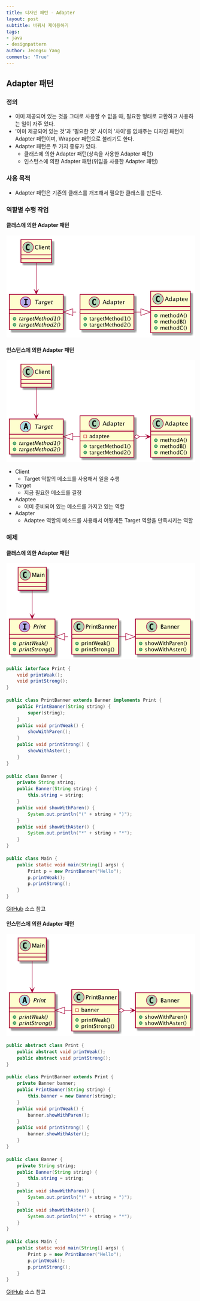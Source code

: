 ```yaml
---
title: 디자인 패턴 - Adapter
layout: post
subtitle: 바꿔서 재이용하기
tags:
- java
- designpattern
author: Jeongsu Yang
comments: 'True'
---
```


## Adapter 패턴

### 정의

* 이미 제공되어 있는 것을 그대로 사용할 수 없을 때, 필요한 형태로 교환하고 사용하는 일이 자주 있다.
* '이미 제공되어 있는 것'과 '필요한 것' 사이의 '차이'를 없애주는 디자인 패턴이 Adapter 패턴이며, Wrapper 패턴으로 불리기도 한다.
* Adapter 패턴은 두 가지 종류가 있다.
  * 클래스에 의한 Adapter 패턴(상속을 사용한 Adapter 패턴)
  * 인스턴스에 의한 Adapter 패턴(위임을 사용한 Adapter 패턴)

### 사용 목적

* Adapter 패턴은 기존의 클래스를 개조해서 필요한 클래스를 만든다.

### 역할별 수행 작업

#### 클래스에 의한 Adapter 패턴

![Adapter1](/assets/post/designpattern/Adapter1.png)

#### 인스턴스에 의한 Adapter 패턴

![Adapter2](/assets/post/designpattern/Adapter2.png)

* Client
  * Target 역할의 메소드를 사용해서 일을 수행
* Target
  * 지금 필요한 메소드를 결정
* Adaptee
  * 이미 준비되어 있는 메소드를 가지고 있는 역할
* Adapter
  * Adaptee 역할의 메소드를 사용해서 어떻게든 Target 역할을 만족시키는 역할

### 예제

#### 클래스에 의한 Adapter 패턴

![AdapterExample1](/assets/post/designpattern/AdapterExample1.png)

```java
public interface Print {
    void printWeak();
    void printStrong();
}

public class PrintBanner extends Banner implements Print {
    public PrintBanner(String string) {
        super(string);
    }
    public void printWeak() {
        showWithParen();
    }
    public void printStrong() {
        showWithAster();
    }
}

public class Banner {
    private String string;
    public Banner(String string) {
        this.string = string;
    }
    public void showWithParen() {
        System.out.println("(" + string + ")");
    }
    public void showWithAster() {
        System.out.println("*" + string + "*");
    }
}

public class Main {
    public static void main(String[] args) {
        Print p = new PrintBanner("Hello");
        p.printWeak();
        p.printStrong();
    }
}
```

[GitHub](https://github.com/jsyang-dev/study-designpattern/tree/master/src/me/study/pattern/adapter/example1) 소스 참고

#### 인스턴스에 의한 Adapter 패턴

![AdapterExample2](/assets/post/designpattern/AdapterExample2.png)

```java
public abstract class Print {
    public abstract void printWeak();
    public abstract void printStrong();
}

public class PrintBanner extends Print {
    private Banner banner;
    public PrintBanner(String string) {
        this.banner = new Banner(string);
    }
    public void printWeak() {
        banner.showWithParen();
    }
    public void printStrong() {
        banner.showWithAster();
    }
}

public class Banner {
    private String string;
    public Banner(String string) {
        this.string = string;
    }
    public void showWithParen() {
        System.out.println("(" + string + ")");
    }
    public void showWithAster() {
        System.out.println("*" + string + "*");
    }
}

public class Main {
    public static void main(String[] args) {
        Print p = new PrintBanner("Hello");
        p.printWeak();
        p.printStrong();
    }
}
```

[GitHub](https://github.com/jsyang-dev/study-designpattern/tree/master/src/me/study/pattern/adapter/example2) 소스 참고
